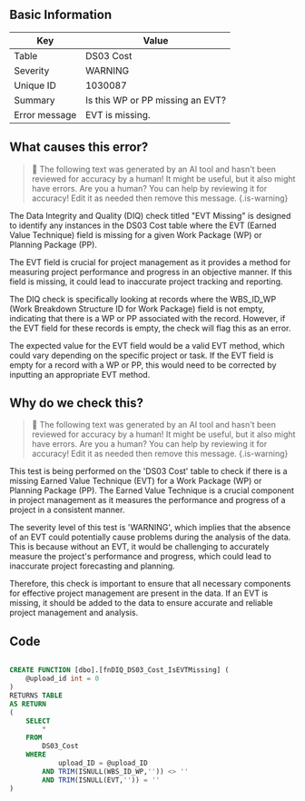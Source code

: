 ## Basic Information
| Key         | Value          |
|-------------|----------------|
| Table       | DS03 Cost |
| Severity    | WARNING |
| Unique ID   | 1030087   |
| Summary     | Is this WP or PP missing an EVT? |
| Error message | EVT is missing. |

## What causes this error?

> :robot: The following text was generated by an AI tool and hasn't been reviewed for accuracy by a human! It might be useful, but it also might have errors. Are you a human? You can help by reviewing it for accuracy! Edit it as needed then remove this message.
{.is-warning}

The Data Integrity and Quality (DIQ) check titled "EVT Missing" is designed to identify any instances in the DS03 Cost table where the EVT (Earned Value Technique) field is missing for a given Work Package (WP) or Planning Package (PP). 

The EVT field is crucial for project management as it provides a method for measuring project performance and progress in an objective manner. If this field is missing, it could lead to inaccurate project tracking and reporting.

The DIQ check is specifically looking at records where the WBS_ID_WP (Work Breakdown Structure ID for Work Package) field is not empty, indicating that there is a WP or PP associated with the record. However, if the EVT field for these records is empty, the check will flag this as an error.

The expected value for the EVT field would be a valid EVT method, which could vary depending on the specific project or task. If the EVT field is empty for a record with a WP or PP, this would need to be corrected by inputting an appropriate EVT method.
## Why do we check this?

> :robot: The following text was generated by an AI tool and hasn't been reviewed for accuracy by a human! It might be useful, but it also might have errors. Are you a human? You can help by reviewing it for accuracy! Edit it as needed then remove this message.
{.is-warning}

This test is being performed on the 'DS03 Cost' table to check if there is a missing Earned Value Technique (EVT) for a Work Package (WP) or Planning Package (PP). The Earned Value Technique is a crucial component in project management as it measures the performance and progress of a project in a consistent manner. 

The severity level of this test is 'WARNING', which implies that the absence of an EVT could potentially cause problems during the analysis of the data. This is because without an EVT, it would be challenging to accurately measure the project's performance and progress, which could lead to inaccurate project forecasting and planning. 

Therefore, this check is important to ensure that all necessary components for effective project management are present in the data. If an EVT is missing, it should be added to the data to ensure accurate and reliable project management and analysis.
## Code

```sql

CREATE FUNCTION [dbo].[fnDIQ_DS03_Cost_IsEVTMissing] (
	@upload_id int = 0
)
RETURNS TABLE
AS RETURN
(
	SELECT 
		* 
	FROM 
		DS03_Cost
	WHERE
			upload_ID = @upload_ID
		AND TRIM(ISNULL(WBS_ID_WP,'')) <> ''
		AND	TRIM(ISNULL(EVT,'')) = ''
)
```
